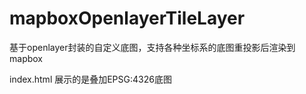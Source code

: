 # mapboxOpenlayerTileLayer
基于openlayer封装的自定义底图，支持各种坐标系的底图重投影后渲染到mapbox

index.html 展示的是叠加EPSG:4326底图
